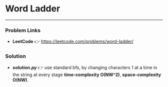 # Word Ladder

---

### Problem Links
- **__LeetCode__** :point_right: https://leetcode.com/problems/word-ladder/

### Solution
- **_solution.py_** :point_right: use standard bfs, by changing characters 1 at a time in the string at every stage **time-complexity O(NW^2)**, **space-complexity O(NW)**.
